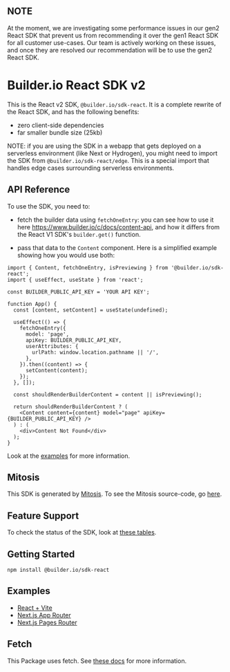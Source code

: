 ## NOTE

At the moment, we are investigating some performance issues in our gen2 React SDK that prevent us from recommending it over the gen1 React SDK for all customer use-cases. Our team is actively working on these issues, and once they are resolved our recommendation will be to use the gen2 React SDK.

# Builder.io React SDK v2

This is the React v2 SDK, `@builder.io/sdk-react`. It is a complete rewrite of the React SDK, and has the following benefits:

- zero client-side dependencies
- far smaller bundle size (25kb)

NOTE: if you are using the SDK in a webapp that gets deployed on a serverless environment (like Next or Hydrogen), you might need to import the SDK from `@builder.io/sdk-react/edge`. This is a special import that handles edge cases surrounding serverless environments.


## API Reference

To use the SDK, you need to:

- fetch the builder data using `fetchOneEntry`: you can see how to use it here https://www.builder.io/c/docs/content-api, and how it differs from the React V1 SDK's `builder.get()` function.

- pass that data to the `Content` component. Here is a simplified example showing how you would use both:

```tsx
import { Content, fetchOneEntry, isPreviewing } from '@builder.io/sdk-react';
import { useEffect, useState } from 'react';

const BUILDER_PUBLIC_API_KEY = 'YOUR API KEY';

function App() {
  const [content, setContent] = useState(undefined);

  useEffect(() => {
    fetchOneEntry({
      model: 'page',
      apiKey: BUILDER_PUBLIC_API_KEY,
      userAttributes: {
        urlPath: window.location.pathname || '/',
      },
    }).then((content) => {
      setContent(content);
    });
  }, []);

  const shouldRenderBuilderContent = content || isPreviewing();

  return shouldRenderBuilderContent ? (
    <Content content={content} model="page" apiKey={BUILDER_PUBLIC_API_KEY} />
  ) : (
    <div>Content Not Found</div>
  );
}
```

Look at the [examples](#examples) for more information.

## Mitosis

This SDK is generated by [Mitosis](https://github.com/BuilderIO/mitosis). To see the Mitosis source-code, go [here](../../).

## Feature Support

To check the status of the SDK, look at [these tables](../../README.md#feature-implementation).

## Getting Started

```
npm install @builder.io/sdk-react
```

## Examples

- [React + Vite](../../../../examples/react-v2/)
- [Next.js App Router](../../../../examples/nextjs-app-dir-v2/)
- [Next.js Pages Router](../../../../examples/nextjs-pages-dir-v2/)

## Fetch

This Package uses fetch. See [these docs](https://github.com/BuilderIO/this-package-uses-fetch/blob/main/README.md) for more information.
